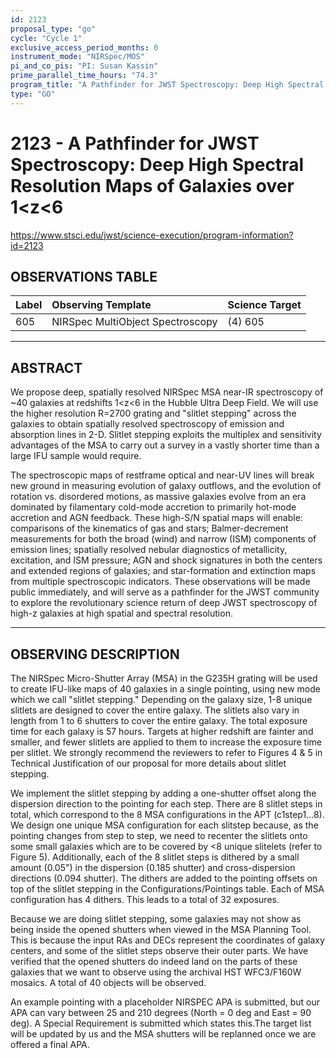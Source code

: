 ```yaml
---
id: 2123
proposal_type: "go"
cycle: "Cycle 1"
exclusive_access_period_months: 0
instrument_mode: "NIRSpec/MOS"
pi_and_co_pis: "PI: Susan Kassin"
prime_parallel_time_hours: "74.3"
program_title: "A Pathfinder for JWST Spectroscopy: Deep High Spectral Resolution Maps of Galaxies over 1<z<6"
type: "GO"
---
```

# 2123 - A Pathfinder for JWST Spectroscopy: Deep High Spectral Resolution Maps of Galaxies over 1<z<6
https://www.stsci.edu/jwst/science-execution/program-information?id=2123
## OBSERVATIONS TABLE
| Label | Observing Template | Science Target |
| :---- | :----------------- | :------------- |
| 605   | NIRSpec MultiObject Spectroscopy | (4) 605        |

---

## ABSTRACT

We propose deep, spatially resolved NIRSpec MSA near-IR spectroscopy of ~40 galaxies at redshifts 1<z<6 in the Hubble Ultra Deep Field. We will use the higher resolution R=2700 grating and "slitlet stepping" across the galaxies to obtain spatially resolved spectroscopy of emission and absorption lines in 2-D. Slitlet stepping exploits the multiplex and sensitivity advantages of the MSA to carry out a survey in a vastly shorter time than a large IFU sample would require.

The spectroscopic maps of restframe optical and near-UV lines will break new ground in measuring evolution of galaxy outflows, and the evolution of rotation vs. disordered motions, as massive galaxies evolve from an era dominated by filamentary cold-mode accretion to primarily hot-mode accretion and AGN feedback. These high-S/N spatial maps will enable: comparisons of the kinematics of gas and stars; Balmer-decrement measurements for both the broad (wind) and narrow (ISM) components of emission lines; spatially resolved nebular diagnostics of metallicity, excitation, and ISM pressure; AGN and shock signatures in both the centers and extended regions of galaxies; and star-formation and extinction maps from multiple spectroscopic indicators. These observations will be made public immediately, and will serve as a pathfinder for the JWST community to explore the revolutionary science return of deep JWST spectroscopy of high-z galaxies at high spatial and spectral resolution.

---

## OBSERVING DESCRIPTION

The NIRSpec Micro-Shutter Array (MSA) in the G235H grating will be used to create IFU-like maps of 40 galaxies in a single pointing, using new mode which we call "slitlet stepping." Depending on the galaxy size, 1-8 unique slitlets are designed to cover the entire galaxy. The slitlets also vary in length from 1 to 6 shutters to cover the entire galaxy. The total exposure time for each galaxy is 57 hours. Targets at higher redshift are fainter and smaller, and fewer slitlets are applied to them to increase the exposure time per slitlet. We strongly recommend the reviewers to refer to Figures 4 & 5 in Technical Justification of our proposal for more details about slitlet stepping.

We implement the slitlet stepping by adding a one-shutter offset along the dispersion direction to the pointing for each step. There are 8 slitlet steps in total, which correspond to the 8 MSA configurations in the APT (c1step1...8). We design one unique MSA configuration for each slitstep because, as the pointing changes from step to step, we need to recenter the slitlets onto some small galaxies which are to be covered by <8 unique slitelets (refer to Figure 5). Additionally, each of the 8 slitlet steps is dithered by a small amount (0.05") in the dispersion (0.185 shutter) and cross-dispersion directions (0.094 shutter). The dithers are added to the pointing offsets on top of the slitlet stepping in the Configurations/Pointings table. Each of MSA configuration has 4 dithers. This leads to a total of 32 exposures.

Because we are doing slitlet stepping, some galaxies may not show as being inside the opened shutters when viewed in the MSA Planning Tool. This is because the input RAs and DECs represent the coordinates of galaxy centers, and some of the slitlet steps observe their outer parts. We have verified that the opened shutters do indeed land on the parts of these galaxies that we want to observe using the archival HST WFC3/F160W mosaics. A total of 40 objects will be observed.

An example pointing with a placeholder NIRSPEC APA is submitted, but our APA can vary between 25 and 210 degrees (North = 0 deg and East = 90 deg). A Special Requirement is submitted which states this.The target list will be updated by us and the MSA shutters will be replanned once we are offered a final APA.